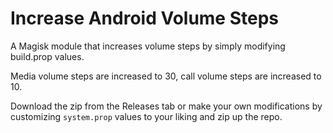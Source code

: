 # Increase Android Volume Steps

A Magisk module that increases volume steps by simply modifying build.prop values.

Media volume steps are increased to 30, call volume steps are increased to 10.

Download the zip from the Releases tab or make your own modifications by customizing `system.prop` values to your liking and zip up the repo.
